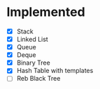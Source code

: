 # Implemented
- [x] Stack
- [x] Linked List
- [x] Queue
- [x] Deque
- [x] Binary Tree
- [x] Hash Table with templates
- [ ] Reb Black Tree
